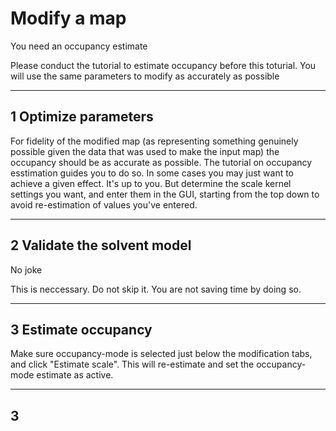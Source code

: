 # Modify a map 

<div class="admonition attention">
<p class="admonition-title">You need an occupancy estimate</p>
<p>
Please conduct the tutorial to estimate occupancy before this toturial.
You will use the same parameters to modify as accurately as possible
</p>
</div>

---

## 1 Optimize parameters

For fidelity of the modified map (as representing something genuinely possible given the data that was used to make 
the input map) the occupancy should be as accurate as possible. The tutorial on occupancy esstimation guides you to 
do so. In some cases you may just want to achieve a given effect. It's up to you. But determine the scale kernel 
settings you want, and enter them in the GUI, starting from the top down to avoid re-estimation of values you've 
entered. 

---

## 2 Validate the solvent model
<div class="admonition danger">
<p class="admonition-title">No joke</p>
<p>
This is neccessary. Do not skip it. You are not saving time by doing so.
</p>
</div>


---

## 3 Estimate occupancy
Make sure occupancy-mode is selected just below the modification tabs, and click "Estimate scale". This will 
re-estimate and set the occupancy-mode estimate as active.

---

## 3 